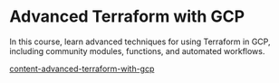 # Advanced Terraform with GCP

In this course, learn advanced techniques for using Terraform in GCP, including community modules, functions, and automated workflows.

[content-advanced-terraform-with-gcp](https://github.com/linuxacademy/content-advanced-terraform-with-gcp)